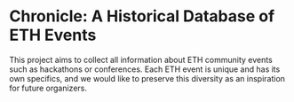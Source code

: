 # Chronicle: A Historical Database of ETH Events

This project aims to collect all information about ETH community events such
as hackathons or conferences. Each ETH event is unique and has its own
specifics, and we would like to preserve this diversity as an inspiration for
future organizers.
